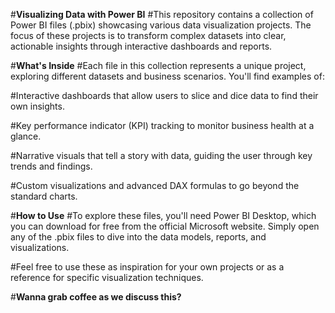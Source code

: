 #**Visualizing Data with Power BI**
#This repository contains a collection of Power BI files (.pbix) showcasing various data visualization projects. The focus of these projects is to transform complex datasets into clear, actionable insights through interactive dashboards and reports.

#**What's Inside**
#Each file in this collection represents a unique project, exploring different datasets and business scenarios. You'll find examples of:

#Interactive dashboards that allow users to slice and dice data to find their own insights.

#Key performance indicator (KPI) tracking to monitor business health at a glance.

#Narrative visuals that tell a story with data, guiding the user through key trends and findings.

#Custom visualizations and advanced DAX formulas to go beyond the standard charts.

#**How to Use**
#To explore these files, you'll need Power BI Desktop, which you can download for free from the official Microsoft website. Simply open any of the .pbix files to dive into the data models, reports, and visualizations.

#Feel free to use these as inspiration for your own projects or as a reference for specific visualization techniques.

#**Wanna grab coffee as we discuss this?**
